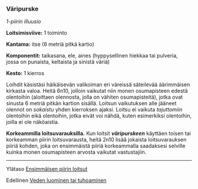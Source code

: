 ### Väripurske

*1-piirin illuusio*

**Loitsimisviive:** 1 toiminto

**Kantama:** itse (6 metriä pitkä kartio)

**Komponentit:** taikasana, ele, aines (hyppysellinen hiekkaa
tai pulveria, jossa on punaista, keltaista ja sinistä väriä)

**Kesto:** 1 kierros

Loihdit käsistäsi häikäisevän valikoiman eri väreissä säteilevää
äärimmäisen kirkasta valoa. Heitä 6n10, jolloin vaikutat niin
monen osumapisteen edestä olentoihin (aloittaen olennosta,
jolla on vähiten osumapisteitä), jotka ovat sinusta 6 metriä
pitkän kartion sisällä. Loitsun vaikutuksen alle jääneet olennot
on *sokaistu* yhden kierroksen ajaksi. Loitsu ei vaikuta *tajuttomiin*
olentoihin eikä olentoihin, jotka eivät voi nähdä, kuten esimerkiksi
olentoihin, joilla ei ole näköaistia.

**Korkeammilla loitsuvarauksilla.** Kun loitsit ***väripurskeen***
käyttäen toisen tai korkeamman piirin loitsuvarausta, heitä
2n10 lisää jokaista loitsuvarauksen piiriä kohden, joka on
ensimmäistä piiriä korkeammalla saadaksesi selville kuinka
monen osumapisteen arvosta vaikutat vastustajiin.

----

Ylätaso [Ensimmäisen piirin loitsut](1.piirin_loitsut.md)

Edellinen [Veden luominen tai tuhoaminen](Veden_luominen_tai_tuhoaminen.md)